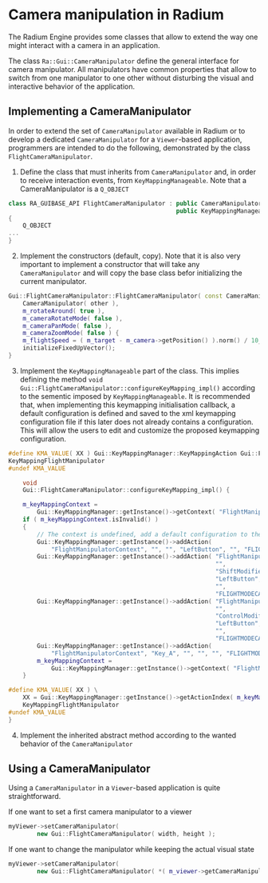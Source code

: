 # Camera manipulation in Radium

The Radium Engine provides some classes that allow to extend the way one might interact with a camera in an application.

The class `Ra::Gui::CameraManipulator` define the general interface for camera manipulator. All manipulators have
common properties that allow to switch from one manipulator to one other without disturbing the visual and interactive
behavior of the application.

## Implementing a CameraManipulator

In order to extend the set of `CameraManipulator` available in Radium or to develop a dedicated `CameraManipulator` 
for a `Viewer`-based application, programmers are intended to do the following, demonstrated by the 
class `FlightCameraManipulator`.

1. Define the class that must inherits from `CameraManipulator` and, in order to receive interaction events, from 
 `KeyMappingManageable`. Note that a CameraManipulator is a `Q_OBJECT` 

```c++
class RA_GUIBASE_API FlightCameraManipulator : public CameraManipulator,
                                               public KeyMappingManageable<FlightCameraManipulator>
{
    Q_OBJECT
...
} 
```

2. Implement the constructors (default, copy). Note that it is also very important to implement a constructor 
that will take any `CameraManipulator` and will copy the base class befor initializing the current manipulator.

```c++
Gui::FlightCameraManipulator::FlightCameraManipulator( const CameraManipulator& other ) :
    CameraManipulator( other ),
    m_rotateAround( true ),
    m_cameraRotateMode( false ),
    m_cameraPanMode( false ),
    m_cameraZoomMode( false ) {
    m_flightSpeed = ( m_target - m_camera->getPosition() ).norm() / 10_ra;
    initializeFixedUpVector();
}

```

3. Implement the `KeyMappingManageable` part of the class. This implies defining the method 
`void Gui::FlightCameraManipulator::configureKeyMapping_impl()` according to the sementic imposed 
by `KeyMappingManageable`. It is recommended that, when implementing this keymapping initialisation callback, a default 
configuration is defined and saved to the xml keymapping configuration file if this later does not already contains a 
configuration. This will allow the users to edit and customize the proposed keymapping configuration.

```c++
#define KMA_VALUE( XX ) Gui::KeyMappingManager::KeyMappingAction Gui::FlightCameraManipulator::XX;
KeyMappingFlightManipulator
#undef KMA_VALUE

    void
    Gui::FlightCameraManipulator::configureKeyMapping_impl() {

    m_keyMappingContext =
        Gui::KeyMappingManager::getInstance()->getContext( "FlightManipulatorContext" );
    if ( m_keyMappingContext.isInvalid() )
    {
        // The context is undefined, add a default configuration to the keymapping stystem 
        Gui::KeyMappingManager::getInstance()->addAction(
            "FlightManipulatorContext", "", "", "LeftButton", "", "FLIGHTMODECAMERA_ROTATE" );
        Gui::KeyMappingManager::getInstance()->addAction( "FlightManipulatorContext",
                                                          "",
                                                          "ShiftModifier",
                                                          "LeftButton",
                                                          "",
                                                          "FLIGHTMODECAMERA_PAN" );
        Gui::KeyMappingManager::getInstance()->addAction( "FlightManipulatorContext",
                                                          "",
                                                          "ControlModifier",
                                                          "LeftButton",
                                                          "",
                                                          "FLIGHTMODECAMERA_ZOOM" );
        Gui::KeyMappingManager::getInstance()->addAction(
            "FlightManipulatorContext", "Key_A", "", "", "", "FLIGHTMODECAMERA_ROTATE_AROUND" );
        m_keyMappingContext =
            Gui::KeyMappingManager::getInstance()->getContext( "FlightManipulatorContext" );
    }

#define KMA_VALUE( XX ) \
    XX = Gui::KeyMappingManager::getInstance()->getActionIndex( m_keyMappingContext, #XX );
    KeyMappingFlightManipulator
#undef KMA_VALUE
}
```

4. Implement the inherited abstract method according to the wanted behavior of the `CameraManipulator`

## Using a CameraManipulator
Using a `CameraManipulator` in a `Viewer`-based application is quite straightforward. 

If one want to set a first camera manipulator to a viewer
```c++
myViewer->setCameraManipulator(
        new Gui::FlightCameraManipulator( width, height );
```

If one want to change the manipulator while keeping the actual visual state 
```c++
myViewer->setCameraManipulator(
        new Gui::FlightCameraManipulator( *( m_viewer->getCameraManipulator() ) ) );
```
